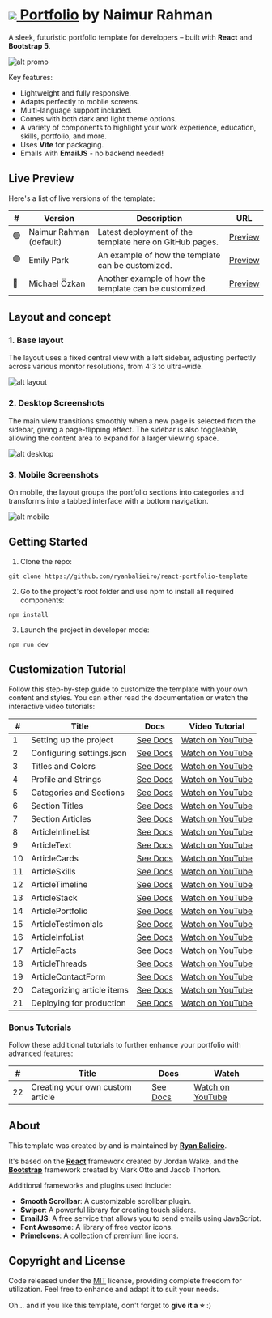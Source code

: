 # [<img src="docs/assets/logo.png">  Portfolio](https://github.com/nrasel) by Naimur Rahman

A sleek, futuristic portfolio template for developers – built with **React** and **Bootstrap 5**.

![alt promo](docs/assets/readme-promotional-image-min.png)

Key features:

- Lightweight and fully responsive.
- Adapts perfectly to mobile screens.
- Multi-language support included.
- Comes with both dark and light theme options.
- A variety of components to highlight your work experience, education, skills, portfolio, and more.
- Uses **Vite** for packaging.
- Emails with **EmailJS** - no backend needed!

## Live Preview

Here's a list of live versions of the template:

| #   | Version                 | Description                                             | URL                                                                     |
| --- | ----------------------- | ------------------------------------------------------- | ----------------------------------------------------------------------- |
| 🟢  | Naimur Rahman (default) | Latest deployment of the template here on GitHub pages. | [Preview](https://ryanbalieiro.github.io/react-portfolio-template/)     |
| 🟣  | Emily Park              | An example of how the template can be customized.       | [Preview](https://ryansandbox.github.io/emily-park-react-portfolio/)    |
| 🔵  | Michael Özkan           | Another example of how the template can be customized.  | [Preview](https://ryansandbox.github.io/michael-ozkan-react-portfolio/) |

## Layout and concept

### 1. Base layout

The layout uses a fixed central view with a left sidebar, adjusting perfectly across various monitor resolutions, from 4:3 to ultra-wide.

![alt layout](docs/assets/readme-home-preview-min.png)

### 2. Desktop Screenshots

The main view transitions smoothly when a new page is selected from the sidebar, giving a page-flipping effect. The sidebar is also toggleable, allowing the content area to expand for a larger viewing space.

![alt desktop](docs/assets/readme-desktop-screenies-min.png)

### 3. Mobile Screenshots

On mobile, the layout groups the portfolio sections into categories and transforms into a tabbed interface with a bottom navigation.

![alt mobile](docs/assets/readme-mobile-screenies-min.png)

## Getting Started

1. Clone the repo:

```
git clone https://github.com/ryanbalieiro/react-portfolio-template
```

2. Go to the project's root folder and use npm to install all required components:

```
npm install
```

3. Launch the project in developer mode:

```
npm run dev
```

## Customization Tutorial

Follow this step-by-step guide to customize the template with your own content and styles. You can either read the documentation or watch the interactive video tutorials:

| #   | Title                      | Docs                                                                   | Video Tutorial                                                           |
| --- | -------------------------- | ---------------------------------------------------------------------- | ------------------------------------------------------------------------ |
| 1   | Setting up the project     | [See Docs](./docs/tutorials/TUTORIAL_01_SETTING_UP_THE_PROJECT.md)     | [Watch on YouTube](https://www.youtube.com/watch?v=PnV8p1xm7-o&t=0m00s)  |
| 2   | Configuring settings.json  | [See Docs](./docs/tutorials/TUTORIAL_02_CONFIGURING_SETTINGS_JSON.md)  | [Watch on YouTube](https://www.youtube.com/watch?v=PnV8p1xm7-o&t=1m40s)  |
| 3   | Titles and Colors          | [See Docs](./docs/tutorials/TUTORIAL_03_TITLES_AND_COLORS.md)          | [Watch on YouTube](https://www.youtube.com/watch?v=PnV8p1xm7-o&t=5m09s)  |
| 4   | Profile and Strings        | [See Docs](./docs/tutorials/TUTORIAL_04_PROFILE_AND_STRINGS.md)        | [Watch on YouTube](https://www.youtube.com/watch?v=PnV8p1xm7-o&t=9m11s)  |
| 5   | Categories and Sections    | [See Docs](./docs/tutorials/TUTORIAL_05_CATEGORIES_AND_SECTIONS.md)    | [Watch on YouTube](https://www.youtube.com/watch?v=PnV8p1xm7-o&t=12m57s) |
| 6   | Section Titles             | [See Docs](./docs/tutorials/TUTORIAL_06_SECTION_TITLES.md)             | [Watch on YouTube](https://www.youtube.com/watch?v=PnV8p1xm7-o&t=15m14s) |
| 7   | Section Articles           | [See Docs](./docs/tutorials/TUTORIAL_07_SECTION_ARTICLES.md)           | [Watch on YouTube](https://www.youtube.com/watch?v=PnV8p1xm7-o&t=17m01s) |
| 8   | ArticleInlineList          | [See Docs](./docs/tutorials/TUTORIAL_08_ARTICLE_INLINE_LIST.md)        | [Watch on YouTube](https://www.youtube.com/watch?v=PnV8p1xm7-o&t=18m24s) |
| 9   | ArticleText                | [See Docs](./docs/tutorials/TUTORIAL_09_ARTICLE_TEXTS.md)              | [Watch on YouTube](https://www.youtube.com/watch?v=PnV8p1xm7-o&t=20m48s) |
| 10  | ArticleCards               | [See Docs](./docs/tutorials/TUTORIAL_10_ARTICLE_CARDS.md)              | [Watch on YouTube](https://www.youtube.com/watch?v=PnV8p1xm7-o&t=23m23s) |
| 11  | ArticleSkills              | [See Docs](./docs/tutorials/TUTORIAL_11_ARTICLE_SKILLS.md)             | [Watch on YouTube](https://www.youtube.com/watch?v=PnV8p1xm7-o&t=25m43s) |
| 12  | ArticleTimeline            | [See Docs](./docs/tutorials/TUTORIAL_12_ARTICLE_TIMELINE.md)           | [Watch on YouTube](https://www.youtube.com/watch?v=PnV8p1xm7-o&t=29m57s) |
| 13  | ArticleStack               | [See Docs](./docs/tutorials/TUTORIAL_13_ARTICLE_STACK.md)              | [Watch on YouTube](https://www.youtube.com/watch?v=PnV8p1xm7-o&t=34m40s) |
| 14  | ArticlePortfolio           | [See Docs](./docs/tutorials/TUTORIAL_14_ARTICLE_PORTFOLIO.md)          | [Watch on YouTube](https://www.youtube.com/watch?v=PnV8p1xm7-o&t=37m00s) |
| 15  | ArticleTestimonials        | [See Docs](./docs/tutorials/TUTORIAL_15_ARTICLE_TESTIMONIALS.md)       | [Watch on YouTube](https://www.youtube.com/watch?v=PnV8p1xm7-o&t=40m08s) |
| 16  | ArticleInfoList            | [See Docs](./docs/tutorials/TUTORIAL_16_ARTICLE_INFO_LIST.md)          | [Watch on YouTube](https://www.youtube.com/watch?v=PnV8p1xm7-o&t=42m05s) |
| 17  | ArticleFacts               | [See Docs](./docs/tutorials/TUTORIAL_17_ARTICLE_FACTS.md)              | [Watch on YouTube](https://www.youtube.com/watch?v=PnV8p1xm7-o&t=44m04s) |
| 18  | ArticleThreads             | [See Docs](./docs/tutorials/TUTORIAL_18_ARTICLE_THREADS.md)            | [Watch on YouTube](https://www.youtube.com/watch?v=PnV8p1xm7-o&t=45m57s) |
| 19  | ArticleContactForm         | [See Docs](./docs/tutorials/TUTORIAL_19_ARTICLE_CONTACT_FORM.md)       | [Watch on YouTube](https://www.youtube.com/watch?v=PnV8p1xm7-o&t=48m02s) |
| 20  | Categorizing article items | [See Docs](./docs/tutorials/TUTORIAL_20_CATEGORIZING_ARTICLE_ITEMS.md) | [Watch on YouTube](https://www.youtube.com/watch?v=PnV8p1xm7-o&t=52m58s) |
| 21  | Deploying for production   | [See Docs](./docs/tutorials/TUTORIAL_21_DEPLOYING_FOR_PRODUCTION.md)   | [Watch on YouTube](https://www.youtube.com/watch?v=PnV8p1xm7-o&t=55m34s) |

### Bonus Tutorials

Follow these additional tutorials to further enhance your portfolio with advanced features:

| #   | Title                            | Docs                                                                               | Watch                                                                      |
| --- | -------------------------------- | ---------------------------------------------------------------------------------- | -------------------------------------------------------------------------- |
| 22  | Creating your own custom article | [See Docs](./docs/tutorials/TUTORIAL_22_BONUS_CREATING_YOUR_OWN_CUSTOM_ARTICLE.md) | [Watch on YouTube](https://www.youtube.com/watch?v=PnV8p1xm7-o&t=1h00m12s) |

## About

This template was created by and is maintained by **[Ryan Balieiro](https://ryanbalieiro.com/)**.

It's based on the **[React](https://reactjs.org/)** framework created by Jordan Walke, and the **[Bootstrap](https://getbootstrap.com/)** framework created by Mark Otto and Jacob Thorton.

Additional frameworks and plugins used include:

- **Smooth Scrollbar**: A customizable scrollbar plugin.
- **Swiper**: A powerful library for creating touch sliders.
- **EmailJS**: A free service that allows you to send emails using JavaScript.
- **Font Awesome**: A library of free vector icons.
- **PrimeIcons**: A collection of premium line icons.

## Copyright and License

Code released under the [MIT](https://github.com/StartBootstrap/startbootstrap-agency/blob/master/LICENSE) license, providing complete freedom for utilization. Feel free to enhance and adapt it to suit your needs.

Oh... and if you like this template, don't forget to **give it a ⭐** :)
